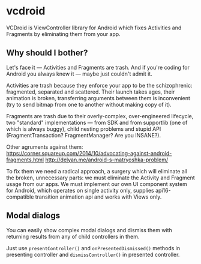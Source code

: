 # vcdroid
VCDroid is ViewController library for Android which fixes Activities and Fragments by eliminating them from your app.

## Why should I bother?
Let's face it — Activities and Fragments are trash. And if you're coding for Android you always knew it — maybe just couldn't admit it.

Activities are trash because they enforce your app to be the schizophrenic: fragmented, separated and scattered. Their launch takes ages, their animation is broken, transferring arguments between them is inconvenient (try to send bitmap from one to another without making copy of it).

Fragments are trash due to their overly-complex, over-engineered lifecycle, two "standard" implementations — from SDK and from supportlib (one of which is always buggy), child nesting problems and stupid API (FragmentTransaction? FragmentManager? Are you INSANE?).

Other agruments against them:
https://corner.squareup.com/2014/10/advocating-against-android-fragments.html
http://delyan.me/android-s-matryoshka-problem/

To fix them we need a radical approach, a surgery which will eliminate all the broken, unnecessary parts: we must eliminate the Activity and Fragment usage from our apps. We must implement our own UI component system for Android, which operates on single activity only, supplies api16-compatible transition animation api and works with Views only.

## Modal dialogs
You can easily show complex modal dialogs and dismiss them with returning results from any of child controllers in them.

Just use `presentController()` and `onPresentedDismissed()` methods in presenting controller and `dismissController()` in presented controller.

